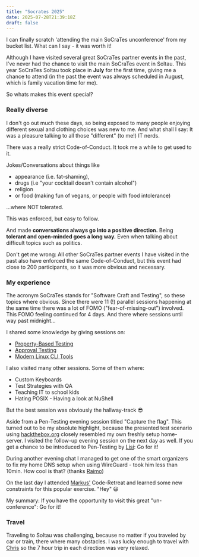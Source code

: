```yaml
---
title: "Socrates 2025"
date: 2025-07-28T21:39:18Z
draft: false
---
```


I can finally scratch 'attending the main SoCraTes unconference' from my bucket list.
What can I say - it was worth it!

Although I have visited several great SoCraTes partner events in the past, I've never had the chance to visit the main SoCraTes event in Soltau.
This year SoCraTes Soltau took place in **July** for the first time, giving me a chance to attend
(in the past the event was always scheduled in August, which is family vacation time for me).

So whats makes this event special?

### Really diverse

I don't go out much these days, so being exposed to many people enjoying different sexual and clothing choices was new to me.
And what shall I say: It was a pleasure talking to all those "different" (to me!) IT nerds.

There was a really strict Code-of-Conduct.
It took me a while to get used to it.

Jokes/Conversations about things like

- appearance (i.e. fat-shaming),
- drugs (i.e "your cocktail doesn't contain alcohol")
- religion
- or food (making fun of vegans, or people with food intolerance)

...where NOT tolerated.

This was enforced, but easy to follow.

And made **conversations always go into a positive direction.**
Being **tolerant and open-minded goes a long way.**
Even when talking about difficult topics such as politics.

Don't get me wrong:
All other SoCraTes partner events I have visited in the past also have enforced the same Code-of-Conduct,
but this event had close to 200 participants, so it was more obvious and necessary.

### My experience

The acronym SoCraTes stands for "Software Craft and Testing", so these topics where obvious.
Since there were 11 (!) parallel sessions happening at the same time there was a lot of
FOMO ("fear-of-missing-out") involved.
This FOMO feeling continued for 4 days.
And there where sessions until way past midnight...

I shared some knowledge by giving sessions on:

- [Property-Based Testing](https://draptik.github.io/2025-07-socrates-de-property-based-testing/)
- [Approval Testing](https://draptik.github.io/2025-07-socrates-de-approval-testing/)
- [Modern Linux CLI Tools](https://draptik.github.io/2025-07-socrates-de-modern-linux-cli-tools/)

I also visited many other sessions. Some of them where:

- Custom Keyboards
- Test Strategies with QA
- Teaching IT to school kids
- Hating POSIX - Having a look at NuShell

But the best session was obviously the hallway-track 😎

Aside from a Pen-Testing evening session titled "Capture the flag".
This turned out to be my absolute highlight, because the presented test scenario using
[hackthebox.org](https://www.hackthebox.com/) closely resembled my own freshly setup home-server.
I visited the follow-up evening session on the next day as well.
If you get a chance to be introduced to Pen-Testing by [Lisi](https://www.linkedin.com/in/lisihocke/): Go for it!

During another evening chat I managed to get one of the smart organizers to fix my home DNS
setup when using WireGuard - took him less than 10min. How cool is that? (thanks [Raimo](https://www.linkedin.com/in/rradczewski/))

On the last day I attended [Markus'](https://www.linkedin.com/in/markus-decke/)
Code-Retreat and learned some new constraints for this popular exercise. "Hey" 😃

My summary: If you have the opportunity to visit this great "un-conference": Go for it!

### Travel

Traveling to Soltau was challenging, because no matter if you traveled by car or train, there where many obstacles.
I was lucky enough to travel with [Chris](https://www.linkedin.com/in/chris-welcz-823603274/)
so the 7 hour trip in each direction was very relaxed.
